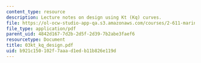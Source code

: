 ```yaml
---
content_type: resource
description: Lecture notes on design using Kt (Kq) curves.
file: https://ol-ocw-studio-app-qa.s3.amazonaws.com/courses/2-611-marine-power-and-propulsion-fall-2006/b921c150102f7aaad1edb11b826e119d_03kt_kq_design.pdf
file_type: application/pdf
parent_uid: 4842d167-7d2b-2d5f-2d39-7b2abe3faef6
resourcetype: Document
title: 03kt_kq_design.pdf
uid: b921c150-102f-7aaa-d1ed-b11b826e119d
---
```

